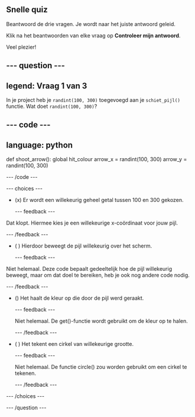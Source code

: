 ## Snelle quiz

Beantwoord de drie vragen. Je wordt naar het juiste antwoord geleid.

Klik na het beantwoorden van elke vraag op **Controleer mijn antwoord**.

Veel plezier!

--- question ---
---
legend: Vraag 1 van 3
---
In je project heb je `randint(100, 300)` toegevoegd aan je `schiet_pijl()` functie. Wat doet `randint(100, 300)`?

--- code ---
---
language: python
---

def shoot_arrow(): global hit_colour arrow_x = randint(100, 300) arrow_y = randint(100, 300)

--- /code ---

--- choices ---

- (x) Er wordt een willekeurig geheel getal tussen 100 en 300 gekozen.

  --- feedback ---

Dat klopt. Hiermee kies je een willekeurige x-coördinaat voor jouw pijl.

  --- /feedback ---

- ( ) Hierdoor beweegt de pijl willekeurig over het scherm.

  --- feedback ---

Niet helemaal. Deze code bepaalt gedeeltelijk hoe de pijl willekeurig beweegt, maar om dat doel te bereiken, heb je ook nog andere code nodig.

  --- /feedback ---

- () Het haalt de kleur op die door de pijl werd geraakt.

  --- feedback ---

  Niet helemaal. De get()-functie wordt gebruikt om de kleur op te halen.

  --- /feedback ---

- ( ) Het tekent een cirkel van willekeurige grootte.

  --- feedback ---

  Niet helemaal. De functie circle() zou worden gebruikt om een cirkel te tekenen.

  --- /feedback ---

--- /choices ---

--- /question ---
